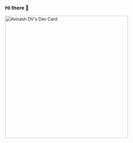 ### Hi there 👋

<a href="https://app.daily.dev/avinash_d77"><img src="https://api.daily.dev/devcards/91b0d32613784edeaa893e63a45625f0.png?r=70z" width="400" alt="Avinash DV's Dev Card"/></a>
<!--
**avinashdv/avinashdv** is a ✨ _special_ ✨ repository because its `README.md` (this file) appears on your GitHub profile.

Here are some ideas to get you started:

- 🔭 I’m currently working on ...
- 🌱 I’m currently learning ...
- 👯 I’m looking to collaborate on ...
- 🤔 I’m looking for help with ...
- 💬 Ask me about ...
- 📫 How to reach me: ...
- 😄 Pronouns: ...
- ⚡ Fun fact: ...
-->
